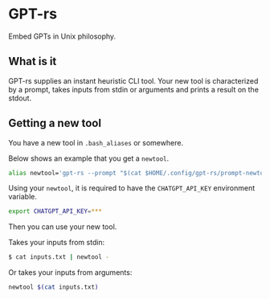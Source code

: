 # GPT-rs

Embed GPTs in Unix philosophy.

## What is it

GPT-rs supplies an instant heuristic CLI tool.
Your new tool is characterized by a prompt, takes inputs from stdin or arguments and prints a result on the stdout.

## Getting a new tool

You have a new tool in `.bash_aliases` or somewhere.

Below shows an example that you get a `newtool`.

```bash
alias newtool='gpt-rs --prompt "$(cat $HOME/.config/gpt-rs/prompt-newtool.txt)"'
```

Using your `newtool`, it is required to have the `CHATGPT_API_KEY` environment variable.

```bash
export CHATGPT_API_KEY=***
```

Then you can use your new tool.

Takes your inputs from stdin:

```bash
$ cat inputs.txt | newtool -
```

Or takes your inputs from arguments:

```bash
newtool $(cat inputs.txt)
```

